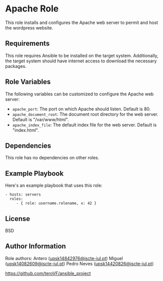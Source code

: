Apache Role
=========

This role installs and configures the Apache web server to permit and host the wordpress website.

Requirements
------------

This role requires Ansible to be installed on the target system. Additionally, the target system should have internet access to download the necessary packages.

Role Variables
--------------

The following variables can be customized to configure the Apache web server:

- `apache_port`: The port on which Apache should listen. Default is 80.
- `apache_document_root`: The document root directory for the web server. Default is "/var/www/html".
- `apache_index_file`: The default index file for the web server. Default is "index.html".

Dependencies
------------

This role has no dependencies on other roles.

Example Playbook
----------------

Here's an example playbook that uses this role:

    - hosts: servers
      roles:
         - { role: username.rolename, x: 42 }

License
-------

BSD

Author Information
------------------

Role authors:
Antero (upsk14842976@iscte-iul.pt)
Miguel (upsk14082609@iscte-iul.pt)
Pedro Neves (upsk14420826@iscte-iul.pt)

https://github.com/teroVF/ansible_project

